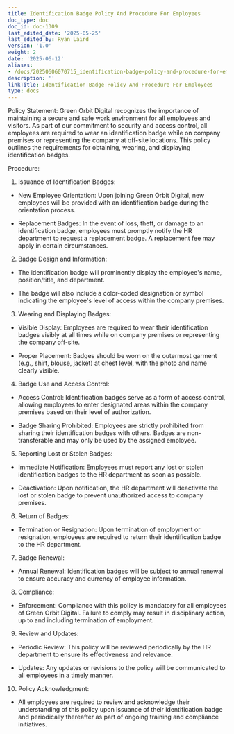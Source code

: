 ```yaml
---
title: Identification Badge Policy And Procedure For Employees
doc_type: doc
doc_id: doc-1309
last_edited_date: '2025-05-25'
last_edited_by: Ryan Laird
version: '1.0'
weight: 2
date: '2025-06-12'
aliases:
- /docs/20250606070715_identification-badge-policy-and-procedure-for-employees_1_1/
description: ''
linkTitle: Identification Badge Policy And Procedure For Employees
type: docs
---
```


Policy Statement:
Green Orbit Digital recognizes the importance of maintaining a secure and safe work environment for all employees and visitors. As part of our commitment to security and access control, all employees are required to wear an identification badge while on company premises or representing the company at off-site locations. This policy outlines the requirements for obtaining, wearing, and displaying identification badges.

Procedure:

1. Issuance of Identification Badges:

- New Employee Orientation: Upon joining Green Orbit Digital, new employees will be provided with an identification badge during the orientation process.

- Replacement Badges: In the event of loss, theft, or damage to an identification badge, employees must promptly notify the HR department to request a replacement badge. A replacement fee may apply in certain circumstances.

2. Badge Design and Information:

- The identification badge will prominently display the employee's name, position/title, and department.

- The badge will also include a color-coded designation or symbol indicating the employee's level of access within the company premises.

3. Wearing and Displaying Badges:

- Visible Display: Employees are required to wear their identification badges visibly at all times while on company premises or representing the company off-site.

- Proper Placement: Badges should be worn on the outermost garment (e.g., shirt, blouse, jacket) at chest level, with the photo and name clearly visible.

4. Badge Use and Access Control:

- Access Control: Identification badges serve as a form of access control, allowing employees to enter designated areas within the company premises based on their level of authorization.

- Badge Sharing Prohibited: Employees are strictly prohibited from sharing their identification badges with others. Badges are non-transferable and may only be used by the assigned employee.

5. Reporting Lost or Stolen Badges:

- Immediate Notification: Employees must report any lost or stolen identification badges to the HR department as soon as possible.

- Deactivation: Upon notification, the HR department will deactivate the lost or stolen badge to prevent unauthorized access to company premises.

6. Return of Badges:

- Termination or Resignation: Upon termination of employment or resignation, employees are required to return their identification badge to the HR department.

7. Badge Renewal:

- Annual Renewal: Identification badges will be subject to annual renewal to ensure accuracy and currency of employee information.

8. Compliance:

- Enforcement: Compliance with this policy is mandatory for all employees of Green Orbit Digital. Failure to comply may result in disciplinary action, up to and including termination of employment.

9. Review and Updates:

- Periodic Review: This policy will be reviewed periodically by the HR department to ensure its effectiveness and relevance.

- Updates: Any updates or revisions to the policy will be communicated to all employees in a timely manner.

10. Policy Acknowledgment:

- All employees are required to review and acknowledge their understanding of this policy upon issuance of their identification badge and periodically thereafter as part of ongoing training and compliance initiatives.
